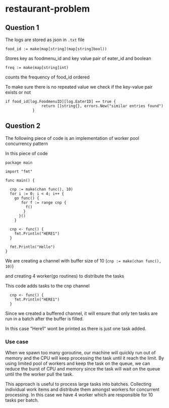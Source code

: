# restaurant-problem

## Question 1
The logs are stored as json in `.txt` file 
  
	
```
food_id := make(map[string](map[string]bool))
```
Stores key as foodmenu_id and key value pair of eater_id and boolean 

	
```
freq := make(map[string]int)
```
counts the frequency of food_id ordered

To make sure there is no repeated value we check if the key-value pair exists or not

```
if food_id[log.FoodmenuID][log.EaterID] == true {
				return []string{}, errors.New("similar entries found")
			}
```


## Question 2
The following piece of code is an implementation of worker pool concurrency pattern 

In this piece of code 
```
package main

import "fmt"

func main() {

  cnp := make(chan func(), 10)
  for i := 0; i < 4; i++ {
    go func() {
       for f := range cnp {
         f()
        }
      }()
    }

  cnp <- func() {
    fmt.Println("HERE1")
  }

  fmt.Println("Hello")
}
```
We are creating a channel with buffer size of 10 (`cnp := make(chan func(), 10)`) 

and creating 4 worker(go routines) to distribute the tasks

This code adds tasks to the cnp channel
```
  cnp <- func() {
    fmt.Println("HERE1")
  }
```
Since we created a buffered channel, it will ensure that only ten tasks are run in a batch after the buffer is filled.

In this case "Here1" wont be printed as there is just one task added.

### Use case
When we spawn too many goroutine, our machine will quickly run out of memory and the CPU will keep processing the task until it reach the limit. By using limited pool of workers and keep the task on the queue, we can reduce the burst of CPU and memory since the task will wait on the queue until the the worker pull the task.

This approach is useful to process large tasks into batches. Collecting individual work items and distribute them amongst workers for concurrent processing.
In this case we have 4 worker which are responsible for 10 tasks per batch.